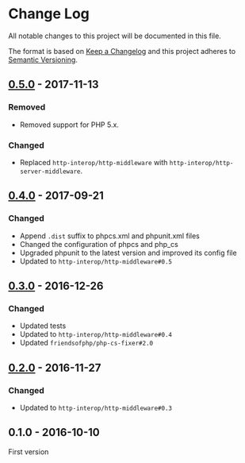 # Change Log
All notable changes to this project will be documented in this file.

The format is based on [Keep a Changelog](http://keepachangelog.com/) 
and this project adheres to [Semantic Versioning](http://semver.org/).

## [0.5.0] - 2017-11-13

### Removed

* Removed support for PHP 5.x.

### Changed

* Replaced `http-interop/http-middleware` with  `http-interop/http-server-middleware`.

## [0.4.0] - 2017-09-21

### Changed

* Append `.dist` suffix to phpcs.xml and phpunit.xml files
* Changed the configuration of phpcs and php_cs
* Upgraded phpunit to the latest version and improved its config file
* Updated to `http-interop/http-middleware#0.5`

## [0.3.0] - 2016-12-26

### Changed

* Updated tests
* Updated to `http-interop/http-middleware#0.4`
* Updated `friendsofphp/php-cs-fixer#2.0`

## [0.2.0] - 2016-11-27

### Changed

* Updated to `http-interop/http-middleware#0.3`

## 0.1.0 - 2016-10-10

First version

[0.5.0]: https://github.com/middlewares/recaptcha/compare/v0.4.0...v0.5.0
[0.4.0]: https://github.com/middlewares/recaptcha/compare/v0.3.0...v0.4.0
[0.3.0]: https://github.com/middlewares/recaptcha/compare/v0.2.0...v0.3.0
[0.2.0]: https://github.com/middlewares/recaptcha/compare/v0.1.0...v0.2.0
